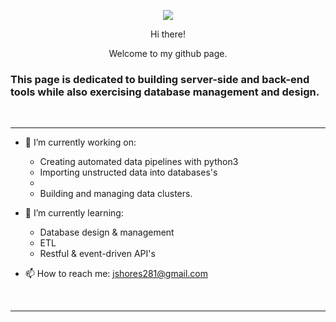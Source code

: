 
<p align="center"> 
  <img src="https://user-images.githubusercontent.com/52839097/196298111-fcd5978d-ab7e-43b1-b625-041ce0465ed0.png"/>
  </p>


<!--![climate-2099146_640](https://user-images.githubusercontent.com/52839097/196298111-fcd5978d-ab7e-43b1-b625-041ce0465ed0.png)
-->



<p align="center">
  Hi there! 
  </p>
<p align="center">
  Welcome to my github page. 
</p>


### This page is dedicated to building server-side and back-end tools while also exercising database management and design.

<br>

-----


- 🔭 I’m currently working on: 
  - Creating automated data pipelines with python3 
  - Importing unstructed data into databases's
  - 
  - Building and managing data clusters.

- 🌱 I’m currently learning: 
  - Database design & management
  - ETL
  - Restful & event-driven API's


<!--
- 👯 I’m looking to collaborate on ...

- 🤔 I’m looking for help with ...
-->

- 📫 How to reach me: jshores281@gmail.com

<br>

--------

<!--
![Jshores281's GitHub stats](https://github-readme-stats.vercel.app/api?username=jshores281&show_icons=true&theme=dark)

[![Top Langs](https://github-readme-stats.vercel.app/api/top-langs/?username=jshores281&langs_count=8&theme=dark)](https://github.com/anuraghazra/github-readme-stats)
-->






